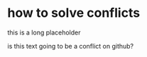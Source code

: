# how to solve conflicts

this is a long placeholder

is this text going to be a conflict on github?